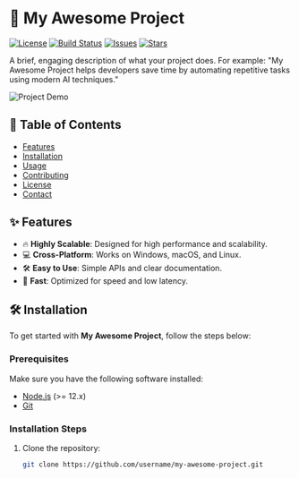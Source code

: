 # 🚀 My Awesome Project

[![License](https://img.shields.io/badge/license-MIT-blue.svg)](https://opensource.org/licenses/MIT)
[![Build Status](https://travis-ci.com/username/my-awesome-project.svg?branch=master)](https://travis-ci.com/username/my-awesome-project)
[![Issues](https://img.shields.io/github/issues/username/my-awesome-project)](https://github.com/username/my-awesome-project/issues)
[![Stars](https://img.shields.io/github/stars/username/my-awesome-project)](https://github.com/username/my-awesome-project/stargazers)

A brief, engaging description of what your project does. For example: "My Awesome Project helps developers save time by automating repetitive tasks using modern AI techniques."

![Project Demo](https://example.com/demo.gif) <!-- 可以插入一个项目功能的动图或截图 -->

## 📖 Table of Contents
- [Features](#features)
- [Installation](#installation)
- [Usage](#usage)
- [Contributing](#contributing)
- [License](#license)
- [Contact](#contact)

## ✨ Features

- 🔥 **Highly Scalable**: Designed for high performance and scalability.
- 💻 **Cross-Platform**: Works on Windows, macOS, and Linux.
- 🛠 **Easy to Use**: Simple APIs and clear documentation.
- 🚀 **Fast**: Optimized for speed and low latency.

## 🛠 Installation

To get started with **My Awesome Project**, follow the steps below:

### Prerequisites

Make sure you have the following software installed:
- [Node.js](https://nodejs.org/) (>= 12.x)
- [Git](https://git-scm.com/)

### Installation Steps

1. Clone the repository:
   ```bash
   git clone https://github.com/username/my-awesome-project.git
